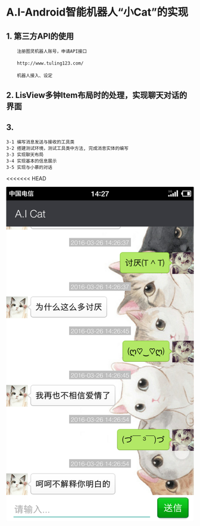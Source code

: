 ﻿# A.I-Android智能机器人“小Cat”的实现



## 1. 第三方API的使用

		注册图灵机器人账号，申请API接口  

		http://www.tuling123.com/  

		机器人接入、设定

## 2. LisView多钟Item布局时的处理，实现聊天对话的界面


## 3.

	3-1 编写消息发送与接收的工具类  
	3-2 搭建测试环境，测试工具类中方法, 完成消息实体的编写  
	3-3 实现聊天布局  
	3-4 实现基本的信息展示  
	3-5 实现与小慕的对话
<<<<<<< HEAD




![Aaron Swartz](https://raw.githubusercontent.com/edifangyi/Android_Study_Project/master/A.I-Android%E6%99%BA%E8%83%BD%E6%9C%BA%E5%99%A8%E4%BA%BA%E2%80%9C%E5%B0%8FCat%E2%80%9D%E7%9A%84%E5%AE%9E%E7%8E%B0/%E7%B4%A0%E6%9D%90%E4%BB%A5%E5%8F%8A%E7%AC%AC%E4%B8%89%E6%96%B9jar/Screenshot_2016-03-26-14-27-08-601_A.I_Cat.png)
